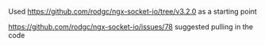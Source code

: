 Used https://github.com/rodgc/ngx-socket-io/tree/v3.2.0 as a starting point

https://github.com/rodgc/ngx-socket-io/issues/78 suggested pulling in the code